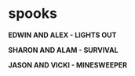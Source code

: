 # spooks
**EDWIN AND ALEX - LIGHTS OUT**

**SHARON AND ALAM - SURVIVAL**

**JASON AND VICKI - MINESWEEPER**

